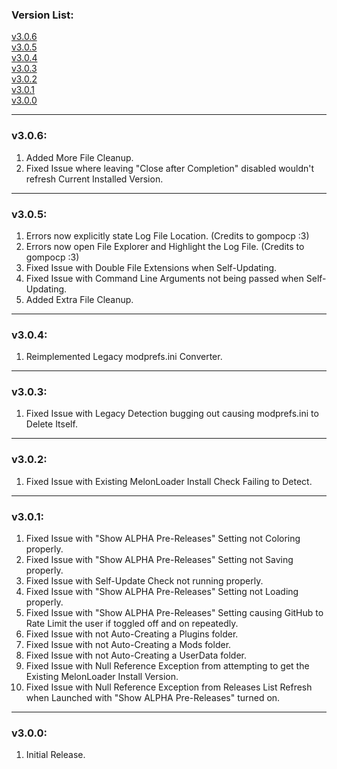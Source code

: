 ### Version List:

[v3.0.6](#v306)  
[v3.0.5](#v305)  
[v3.0.4](#v304)  
[v3.0.3](#v303)  
[v3.0.2](#v302)  
[v3.0.1](#v301)  
[v3.0.0](#v300)  

---

### v3.0.6:

1. Added More File Cleanup.
2. Fixed Issue where leaving "Close after Completion" disabled wouldn't refresh Current Installed Version.

---

### v3.0.5:

1. Errors now explicitly state Log File Location.    (Credits to gompocp :3)
2. Errors now open File Explorer and Highlight the Log File.    (Credits to gompocp :3)
3. Fixed Issue with Double File Extensions when Self-Updating.
4. Fixed Issue with Command Line Arguments not being passed when Self-Updating.
5. Added Extra File Cleanup.

---

### v3.0.4:

1. Reimplemented Legacy modprefs.ini Converter.

---

### v3.0.3:

1. Fixed Issue with Legacy Detection bugging out causing modprefs.ini to Delete Itself.

---

### v3.0.2:

1. Fixed Issue with Existing MelonLoader Install Check Failing to Detect.

---

### v3.0.1:

1. Fixed Issue with "Show ALPHA Pre-Releases" Setting not Coloring properly.
2. Fixed Issue with "Show ALPHA Pre-Releases" Setting not Saving properly.
3. Fixed Issue with Self-Update Check not running properly.
4. Fixed Issue with "Show ALPHA Pre-Releases" Setting not Loading properly.
5. Fixed Issue with "Show ALPHA Pre-Releases" Setting causing GitHub to Rate Limit the user if toggled off and on repeatedly.
6. Fixed Issue with not Auto-Creating a Plugins folder.
7. Fixed Issue with not Auto-Creating a Mods folder.
8. Fixed Issue with not Auto-Creating a UserData folder.
9. Fixed Issue with Null Reference Exception from attempting to get the Existing MelonLoader Install Version.
10. Fixed Issue with Null Reference Exception from Releases List Refresh when Launched with "Show ALPHA Pre-Releases" turned on.

---

### v3.0.0:

1. Initial Release.